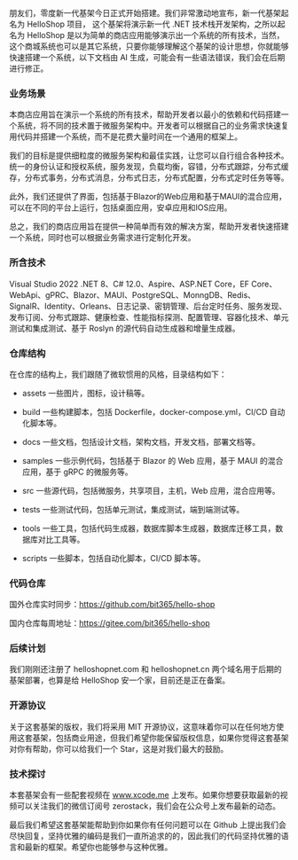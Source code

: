 朋友们，零度新一代基架今日正式开始搭建。我们非常激动地宣布，新一代基架起名为 HelloShop 项目， 这个基架将演示新一代 .NET 技术栈开发架构，之所以起名为 HelloShop 是以为简单的商店应用能够演示出一个系统的所有技术，当然，这个商城系统也可以是其它系统，只要你能够理解这个基架的设计思想，你就能够快速搭建一个系统，以下文档由 AI 生成，可能会有一些语法错误，我们会在后期进行修正。

### 业务场景

本商店应用旨在演示一个系统的所有技术，帮助开发者以最小的依赖和代码搭建一个系统，将不同的技术置于微服务架构中。开发者可以根据自己的业务需求快速复用代码并搭建一个系统，而不是花费大量时间在一个通用的框架上。

我们的目标是提供细粒度的微服务架构和最佳实践，让您可以自行组合各种技术。统一的身份认证和授权系统，服务发现，负载均衡，容错，分布式跟踪，分布式缓存，分布式事务，分布式消息，分布式日志，分布式配置，分布式定时任务等等。

此外，我们还提供了界面，包括基于Blazor的Web应用和基于MAUI的混合应用，可以在不同的平台上运行，包括桌面应用，安卓应用和IOS应用。

总之，我们的商店应用旨在提供一种简单而有效的解决方案，帮助开发者快速搭建一个系统，同时也可以根据业务需求进行定制化开发。

### 所含技术

Visual Studio 2022 .NET 8、C# 12.0、Aspire、ASP.NET Core，EF Core、WebApi、gPRC、Blazor、MAUI、PostgreSQL、MonngDB、Redis、SignalR、Identity、Orleans、日志记录、密钥管理、后台定时任务、服务发现、发布订阅、分布式跟踪、健康检查、性能指标探测、配置管理、容器化技术、单元测试和集成测试、基于 Roslyn 的源代码自动生成器和增量生成器。

### 仓库结构

在仓库的结构上，我们跟随了微软惯用的风格，目录结构如下：


- assets 一些图片，图标，设计稿等。

- build 一些构建脚本，包括 Dockerfile，docker-compose.yml，CI/CD 自动化脚本等。

- docs 一些文档，包括设计文档，架构文档，开发文档，部署文档等。

- samples 一些示例代码，包括基于 Blazor 的 Web 应用，基于 MAUI 的混合应用，基于 gRPC 的微服务等。

- src 一些源代码，包括微服务，共享项目，主机，Web 应用，混合应用等。

- tests 一些测试代码，包括单元测试，集成测试，端到端测试等。

- tools 一些工具，包括代码生成器，数据库脚本生成器，数据库迁移工具，数据库对比工具等。

- scripts 一些脚本，包括自动化脚本，CI/CD 脚本等。

### 代码仓库

国外仓库实时同步：https://github.com/bit365/hello-shop

国内仓库每周地址：https://gitee.com/bit365/hello-shop

### 后续计划

我们刚刚还注册了 helloshopnet.com 和 helloshopnet.cn 两个域名用于后期的基架部署，也算是给 HelloShop 安一个家，目前还是正在备案。

### 开源协议

关于这套基架的版权，我们将采用 MIT 开源协议，这意味着你可以在任何地方使用这套基架，包括商业用途，但我们希望你能保留版权信息，如果你觉得这套基架对你有帮助，你可以给我们一个 Star，这是对我们最大的鼓励。

### 技术探讨

本套基架会有一些配套视频在 www.xcode.me 上发布。如果你想要获取最新的视频可以关注我们的微信订阅号 zerostack，我们会在公众号上发布最新的动态。


最后我们希望这套基架能帮助到你如果你有任何问题可以在 Github 上提出我们会尽快回复，坚持优雅的编码是我们一直所追求的的，因此我们的代码坚持优雅的语言和最新的框架。希望你也能够参与这种优雅。
